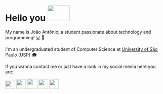 # Hello you <img src="https://media.giphy.com/media/bcKmIWkUMCjVm/giphy.gif" width="70" height="50"/>


My name is João Antônio, a student passionate about technology and programming! :computer: :green_heart:
  
 
I'm an undergraduated student of Computer Science at [University of São Paulo](https://www5.usp.br/) (USP) :mortar_board:

If you wanna contact me or just have a look in my social media here you are:

[<img src="https://logodownload.org/wp-content/uploads/2014/09/twitter-logo-4.png" width="31" height="26"/>](https://twitter.com/JMilhorim)
[<img src="https://image.flaticon.com/icons/png/512/174/174857.png" width="30" height="30"/>](https://www.linkedin.com/in/jo%C3%A3o-ant%C3%B4nio-misson-milhorim-1b39141b8/)
[<img src="https://listimg.pinclipart.com/picdir/s/2-21918_download-transparent-background-facebook-logo-clipart-facebook-logo.png" width="32" height="32"/>](https://www.facebook.com/joao.antonio.misson)
[<img src="https://ncmarketing.com.br/wp-content/uploads/2019/01/new-instagram-logo-png-transparent.png" width="30" height="30"/>](https://www.instagram.com/joao_misson/?hl=pt-br)
[<img src="https://upload.wikimedia.org/wikipedia/commons/thumb/e/ec/Medium_logo_Monogram.svg/1200px-Medium_logo_Monogram.svg.png" width="30" height="30"/>](https://medium.com/@joao.misson)
